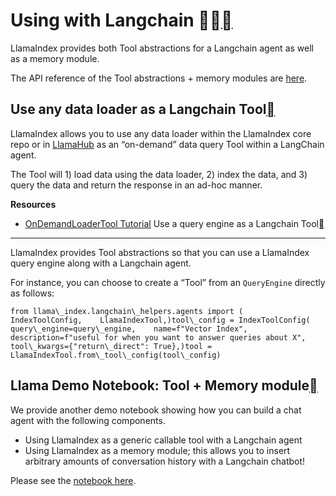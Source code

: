 Using with Langchain 🦜🔗[](#using-with-langchain "Permalink to this heading")
=============================================================================

LlamaIndex provides both Tool abstractions for a Langchain agent as well as a memory module.

The API reference of the Tool abstractions + memory modules are [here](../../api_reference/langchain_integrations/base.html).

Use any data loader as a Langchain Tool[](#use-any-data-loader-as-a-langchain-tool "Permalink to this heading")
----------------------------------------------------------------------------------------------------------------

LlamaIndex allows you to use any data loader within the LlamaIndex core repo or in [LlamaHub](https://llamahub.ai/) as an “on-demand” data query Tool within a LangChain agent.

The Tool will 1) load data using the data loader, 2) index the data, and 3) query the data and return the response in an ad-hoc manner.

**Resources**

* [OnDemandLoaderTool Tutorial](../../examples/tools/OnDemandLoaderTool.html)
Use a query engine as a Langchain Tool[](#use-a-query-engine-as-a-langchain-tool "Permalink to this heading")
--------------------------------------------------------------------------------------------------------------

LlamaIndex provides Tool abstractions so that you can use a LlamaIndex query engine along with a Langchain agent.

For instance, you can choose to create a “Tool” from an `QueryEngine` directly as follows:


```
from llama\_index.langchain\_helpers.agents import (    IndexToolConfig,    LlamaIndexTool,)tool\_config = IndexToolConfig(    query\_engine=query\_engine,    name=f"Vector Index",    description=f"useful for when you want to answer queries about X",    tool\_kwargs={"return\_direct": True},)tool = LlamaIndexTool.from\_tool\_config(tool\_config)
```
Llama Demo Notebook: Tool + Memory module[](#llama-demo-notebook-tool-memory-module "Permalink to this heading")
-----------------------------------------------------------------------------------------------------------------

We provide another demo notebook showing how you can build a chat agent with the following components.

* Using LlamaIndex as a generic callable tool with a Langchain agent
* Using LlamaIndex as a memory module; this allows you to insert arbitrary amounts of conversation history with a Langchain chatbot!

Please see the [notebook here](https://github.com/jerryjliu/llama_index/blob/main/examples/langchain_demo/LangchainDemo.ipynb).

